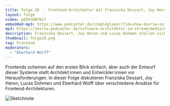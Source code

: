 ```yaml
---
title: Folge 20 -  Frontend-Architektur mit Franziska Dessart, Joy Heron und Lucas Dohmen
layout: folge
video: pOIKn6BYWiY
embedded-mp3: https://www.podcaster.de/simpleplayer/?id=show~1evriw~software-architektur-im-stream~pod-5fba773e3ff3d325164719&v=1606236880
mp3: https://1evriw.podcaster.de/software-architektur-im-stream/media/Frontend.mp3
description: Franziska Dessart, Joy Heron und Lucas Dohmen stellen sich verschiedenen Fragen zu Frontend-Architekturen
thumbnail: folge20.png
tag: Frontend
moderators:
  - "Eberhard Wolff"
---
```


Frontends scheinen auf den ersten Blick einfach, aber auch der Entwurf
dieser Systeme stellt Architekt:innen und Entwickler:innen vor
Herausforderungen. In dieser Folge diskutieren Franziska Dessart, Joy
Heron, Lucas Dohmen und Eberhard Wolff über verschiedene Ansätze für
Frontend-Architekturen.

![Sketchnote](/sketchnotes/folge20.png "Sketchnote")
